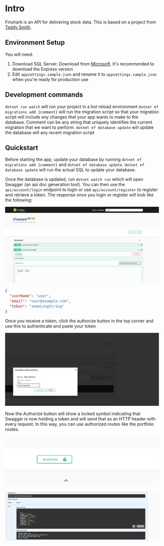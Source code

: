 # Intro

Finshark is an API for delivering stock data. This is based on a project from [Teddy Smith](https://www.youtube.com/playlist?list=PL82C6-O4XrHfrGOCPmKmwTO7M0avXyQKc).

## Environment Setup

You will need:

1. Download SQL Server. Download from [Microsoft](https://www.microsoft.com/en-us/sql-server/sql-server-downloads). It's recommended to download the Express version
2. Edit `appsettings.sample.json` and rename it to `appsettings.sample.json` when you're ready for production use 

## Development commands

`dotnet run watch` will run your project in a hot reload environment
`dotnet ef migrations add {comment}` will run the migration script so that your migration script will include any changes that your app wants to make to the database. Comment can be any string that uniquely identifies the current migration that we want to perform.
`dotnet ef database update` will update the database will any recent migration script

## Quickstart

Before starting the app, update your database by running `dotnet ef migrations add {comment}` and `dotnet ef database update`. `dotnet ef database update` will run the actual SQL to update your database.

Once the database is updated, run `dotnet watch run` which will open Swagger (an api doc generation tool). You can then use the `api/account/login` endpoint to login or use `api/account/register` to register and retrieve a token. The response once you login or register will look like the following:

![Swagger login or register](image.png)

```json
{
  "userName": "user",
  "email": "user@example.com",
  "token": "someLongString"
}
```

Once you receive a token, click the authorize button in the top corner and use this to authenticate and paste your token

![alt text](image-1.png)

Now the Authorize button will show a locked symbol indicating that Swagger is now holding a token and will send that as an HTTP header with every request. In this way, you can use authorized routes like the portfolio routes.

![alt text](image-2.png)

![alt text](image-3.png)